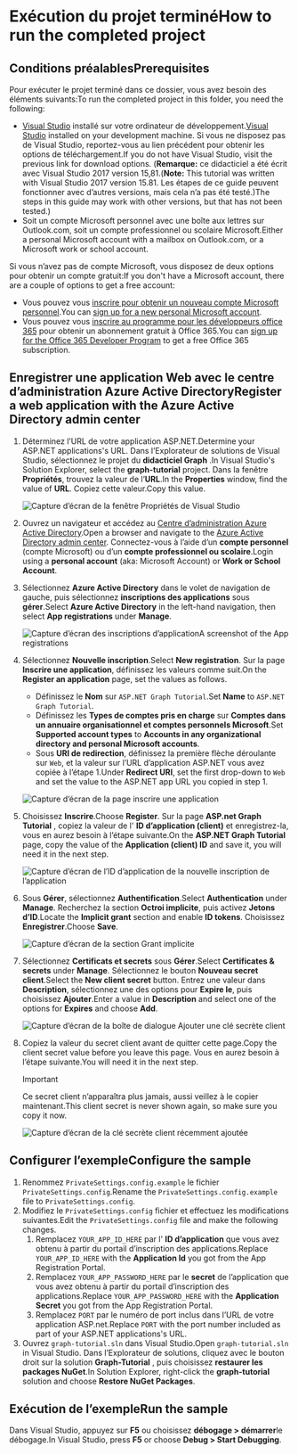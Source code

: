 # <a name="how-to-run-the-completed-project"></a><span data-ttu-id="a2993-101">Exécution du projet terminé</span><span class="sxs-lookup"><span data-stu-id="a2993-101">How to run the completed project</span></span>

## <a name="prerequisites"></a><span data-ttu-id="a2993-102">Conditions préalables</span><span class="sxs-lookup"><span data-stu-id="a2993-102">Prerequisites</span></span>

<span data-ttu-id="a2993-103">Pour exécuter le projet terminé dans ce dossier, vous avez besoin des éléments suivants:</span><span class="sxs-lookup"><span data-stu-id="a2993-103">To run the completed project in this folder, you need the following:</span></span>

- <span data-ttu-id="a2993-104">[Visual Studio](https://visualstudio.microsoft.com/vs/) installé sur votre ordinateur de développement.</span><span class="sxs-lookup"><span data-stu-id="a2993-104">[Visual Studio](https://visualstudio.microsoft.com/vs/) installed on your development machine.</span></span> <span data-ttu-id="a2993-105">Si vous ne disposez pas de Visual Studio, reportez-vous au lien précédent pour obtenir les options de téléchargement.</span><span class="sxs-lookup"><span data-stu-id="a2993-105">If you do not have Visual Studio, visit the previous link for download options.</span></span> <span data-ttu-id="a2993-106">(**Remarque:** ce didacticiel a été écrit avec Visual Studio 2017 version 15,81.</span><span class="sxs-lookup"><span data-stu-id="a2993-106">(**Note:** This tutorial was written with Visual Studio 2017 version 15.81.</span></span> <span data-ttu-id="a2993-107">Les étapes de ce guide peuvent fonctionner avec d’autres versions, mais cela n’a pas été testé.)</span><span class="sxs-lookup"><span data-stu-id="a2993-107">The steps in this guide may work with other versions, but that has not been tested.)</span></span>
- <span data-ttu-id="a2993-108">Soit un compte Microsoft personnel avec une boîte aux lettres sur Outlook.com, soit un compte professionnel ou scolaire Microsoft.</span><span class="sxs-lookup"><span data-stu-id="a2993-108">Either a personal Microsoft account with a mailbox on Outlook.com, or a Microsoft work or school account.</span></span>

<span data-ttu-id="a2993-109">Si vous n’avez pas de compte Microsoft, vous disposez de deux options pour obtenir un compte gratuit:</span><span class="sxs-lookup"><span data-stu-id="a2993-109">If you don't have a Microsoft account, there are a couple of options to get a free account:</span></span>

- <span data-ttu-id="a2993-110">Vous pouvez vous [inscrire pour obtenir un nouveau compte Microsoft personnel](https://signup.live.com/signup?wa=wsignin1.0&rpsnv=12&ct=1454618383&rver=6.4.6456.0&wp=MBI_SSL_SHARED&wreply=https://mail.live.com/default.aspx&id=64855&cbcxt=mai&bk=1454618383&uiflavor=web&uaid=b213a65b4fdc484382b6622b3ecaa547&mkt=E-US&lc=1033&lic=1).</span><span class="sxs-lookup"><span data-stu-id="a2993-110">You can [sign up for a new personal Microsoft account](https://signup.live.com/signup?wa=wsignin1.0&rpsnv=12&ct=1454618383&rver=6.4.6456.0&wp=MBI_SSL_SHARED&wreply=https://mail.live.com/default.aspx&id=64855&cbcxt=mai&bk=1454618383&uiflavor=web&uaid=b213a65b4fdc484382b6622b3ecaa547&mkt=E-US&lc=1033&lic=1).</span></span>
- <span data-ttu-id="a2993-111">Vous pouvez vous [inscrire au programme pour les développeurs office 365](https://developer.microsoft.com/office/dev-program) pour obtenir un abonnement gratuit à Office 365.</span><span class="sxs-lookup"><span data-stu-id="a2993-111">You can [sign up for the Office 365 Developer Program](https://developer.microsoft.com/office/dev-program) to get a free Office 365 subscription.</span></span>

## <a name="register-a-web-application-with-the-azure-active-directory-admin-center"></a><span data-ttu-id="a2993-112">Enregistrer une application Web avec le centre d’administration Azure Active Directory</span><span class="sxs-lookup"><span data-stu-id="a2993-112">Register a web application with the Azure Active Directory admin center</span></span>

1. <span data-ttu-id="a2993-113">Déterminez l’URL de votre application ASP.NET.</span><span class="sxs-lookup"><span data-stu-id="a2993-113">Determine your ASP.NET applications's URL.</span></span> <span data-ttu-id="a2993-114">Dans l’Explorateur de solutions de Visual Studio, sélectionnez le projet du **didacticiel Graph** .</span><span class="sxs-lookup"><span data-stu-id="a2993-114">In Visual Studio's Solution Explorer, select the **graph-tutorial** project.</span></span> <span data-ttu-id="a2993-115">Dans la fenêtre **Propriétés**, trouvez la valeur de l’**URL**.</span><span class="sxs-lookup"><span data-stu-id="a2993-115">In the **Properties** window, find the value of **URL**.</span></span> <span data-ttu-id="a2993-116">Copiez cette valeur.</span><span class="sxs-lookup"><span data-stu-id="a2993-116">Copy this value.</span></span>

    ![Capture d’écran de la fenêtre Propriétés de Visual Studio](/tutorial/images/vs-project-url.png)

1. <span data-ttu-id="a2993-118">Ouvrez un navigateur et accédez au [Centre d’administration Azure Active Directory](https://aad.portal.azure.com).</span><span class="sxs-lookup"><span data-stu-id="a2993-118">Open a browser and navigate to the [Azure Active Directory admin center](https://aad.portal.azure.com).</span></span> <span data-ttu-id="a2993-119">Connectez-vous à l’aide d’un **compte personnel** (compte Microsoft) ou d’un **compte professionnel ou scolaire**.</span><span class="sxs-lookup"><span data-stu-id="a2993-119">Login using a **personal account** (aka: Microsoft Account) or **Work or School Account**.</span></span>

1. <span data-ttu-id="a2993-120">Sélectionnez **Azure Active Directory** dans le volet de navigation de gauche, puis sélectionnez **inscriptions des applications** sous **gérer**.</span><span class="sxs-lookup"><span data-stu-id="a2993-120">Select **Azure Active Directory** in the left-hand navigation, then select **App registrations** under **Manage**.</span></span>

    ![<span data-ttu-id="a2993-121">Capture d’écran des inscriptions d’application</span><span class="sxs-lookup"><span data-stu-id="a2993-121">A screenshot of the App registrations</span></span> ](/tutorial/images/aad-portal-app-registrations.png)

1. <span data-ttu-id="a2993-122">Sélectionnez **Nouvelle inscription**.</span><span class="sxs-lookup"><span data-stu-id="a2993-122">Select **New registration**.</span></span> <span data-ttu-id="a2993-123">Sur la page **Inscrire une application**, définissez les valeurs comme suit.</span><span class="sxs-lookup"><span data-stu-id="a2993-123">On the **Register an application** page, set the values as follows.</span></span>

    - <span data-ttu-id="a2993-124">Définissez le **Nom** sur `ASP.NET Graph Tutorial`.</span><span class="sxs-lookup"><span data-stu-id="a2993-124">Set **Name** to `ASP.NET Graph Tutorial`.</span></span>
    - <span data-ttu-id="a2993-125">Définissez les **Types de comptes pris en charge** sur **Comptes dans un annuaire organisationnel et comptes personnels Microsoft**.</span><span class="sxs-lookup"><span data-stu-id="a2993-125">Set **Supported account types** to **Accounts in any organizational directory and personal Microsoft accounts**.</span></span>
    - <span data-ttu-id="a2993-126">Sous **URI de redirection**, définissez la première flèche déroulante sur `Web`, et la valeur sur l’URL d’application ASP.NET vous avez copiée à l’étape 1.</span><span class="sxs-lookup"><span data-stu-id="a2993-126">Under **Redirect URI**, set the first drop-down to `Web` and set the value to the ASP.NET app URL you copied in step 1.</span></span>

    ![Capture d’écran de la page inscrire une application](/tutorial/images/aad-register-an-app.png)

1. <span data-ttu-id="a2993-128">Choisissez **Inscrire**.</span><span class="sxs-lookup"><span data-stu-id="a2993-128">Choose **Register**.</span></span> <span data-ttu-id="a2993-129">Sur la page **ASP.net Graph Tutorial** , copiez la valeur de l' **ID d’application (client)** et enregistrez-la, vous en aurez besoin à l’étape suivante.</span><span class="sxs-lookup"><span data-stu-id="a2993-129">On the **ASP.NET Graph Tutorial** page, copy the value of the **Application (client) ID** and save it, you will need it in the next step.</span></span>

    ![Capture d’écran de l’ID d’application de la nouvelle inscription de l’application](/tutorial/images/aad-application-id.png)

1. <span data-ttu-id="a2993-131">Sous **Gérer**, sélectionnez **Authentification**.</span><span class="sxs-lookup"><span data-stu-id="a2993-131">Select **Authentication** under **Manage**.</span></span> <span data-ttu-id="a2993-132">Recherchez la section **Octroi implicite**, puis activez **Jetons d’ID**.</span><span class="sxs-lookup"><span data-stu-id="a2993-132">Locate the **Implicit grant** section and enable **ID tokens**.</span></span> <span data-ttu-id="a2993-133">Choisissez **Enregistrer**.</span><span class="sxs-lookup"><span data-stu-id="a2993-133">Choose **Save**.</span></span>

    ![Capture d’écran de la section Grant implicite](/tutorial/images/aad-implicit-grant.png)

1. <span data-ttu-id="a2993-135">Sélectionnez **Certificats et secrets** sous **Gérer**.</span><span class="sxs-lookup"><span data-stu-id="a2993-135">Select **Certificates & secrets** under **Manage**.</span></span> <span data-ttu-id="a2993-136">Sélectionnez le bouton **Nouveau secret client**.</span><span class="sxs-lookup"><span data-stu-id="a2993-136">Select the **New client secret** button.</span></span> <span data-ttu-id="a2993-137">Entrez une valeur dans **Description**, sélectionnez une des options pour **Expire le**, puis choisissez **Ajouter**.</span><span class="sxs-lookup"><span data-stu-id="a2993-137">Enter a value in **Description** and select one of the options for **Expires** and choose **Add**.</span></span>

    ![Capture d’écran de la boîte de dialogue Ajouter une clé secrète client](/tutorial/images/aad-new-client-secret.png)

1. <span data-ttu-id="a2993-139">Copiez la valeur du secret client avant de quitter cette page.</span><span class="sxs-lookup"><span data-stu-id="a2993-139">Copy the client secret value before you leave this page.</span></span> <span data-ttu-id="a2993-140">Vous en aurez besoin à l’étape suivante.</span><span class="sxs-lookup"><span data-stu-id="a2993-140">You will need it in the next step.</span></span>

    > [!IMPORTANT]
    > <span data-ttu-id="a2993-141">Ce secret client n’apparaîtra plus jamais, aussi veillez à le copier maintenant.</span><span class="sxs-lookup"><span data-stu-id="a2993-141">This client secret is never shown again, so make sure you copy it now.</span></span>

    ![Capture d’écran de la clé secrète client récemment ajoutée](/tutorial/images/aad-copy-client-secret.png)

## <a name="configure-the-sample"></a><span data-ttu-id="a2993-143">Configurer l’exemple</span><span class="sxs-lookup"><span data-stu-id="a2993-143">Configure the sample</span></span>

1. <span data-ttu-id="a2993-144">Renommez `PrivateSettings.config.example` le fichier `PrivateSettings.config`.</span><span class="sxs-lookup"><span data-stu-id="a2993-144">Rename the `PrivateSettings.config.example` file to `PrivateSettings.config`.</span></span>
1. <span data-ttu-id="a2993-145">Modifiez le `PrivateSettings.config` fichier et effectuez les modifications suivantes.</span><span class="sxs-lookup"><span data-stu-id="a2993-145">Edit the `PrivateSettings.config` file and make the following changes.</span></span>
    1. <span data-ttu-id="a2993-146">Remplacez `YOUR_APP_ID_HERE` par l' **ID d’application** que vous avez obtenu à partir du portail d’inscription des applications.</span><span class="sxs-lookup"><span data-stu-id="a2993-146">Replace `YOUR_APP_ID_HERE` with the **Application Id** you got from the App Registration Portal.</span></span>
    1. <span data-ttu-id="a2993-147">Remplacez `YOUR_APP_PASSWORD_HERE` par le **secret** de l’application que vous avez obtenu à partir du portail d’inscription des applications.</span><span class="sxs-lookup"><span data-stu-id="a2993-147">Replace `YOUR_APP_PASSWORD_HERE` with the **Application Secret** you got from the App Registration Portal.</span></span>
    1. <span data-ttu-id="a2993-148">Remplacez `PORT` par le numéro de port inclus dans l’URL de votre application ASP.net.</span><span class="sxs-lookup"><span data-stu-id="a2993-148">Replace `PORT` with the port number included as part of your ASP.NET applications's URL.</span></span>
1. <span data-ttu-id="a2993-149">Ouvrez `graph-tutorial.sln` dans Visual Studio.</span><span class="sxs-lookup"><span data-stu-id="a2993-149">Open `graph-tutorial.sln` in Visual Studio.</span></span> <span data-ttu-id="a2993-150">Dans l’Explorateur de solutions, cliquez avec le bouton droit sur la solution **Graph-Tutorial** , puis choisissez **restaurer les packages NuGet**.</span><span class="sxs-lookup"><span data-stu-id="a2993-150">In Solution Explorer, right-click the **graph-tutorial** solution and choose **Restore NuGet Packages**.</span></span>

## <a name="run-the-sample"></a><span data-ttu-id="a2993-151">Exécution de l’exemple</span><span class="sxs-lookup"><span data-stu-id="a2993-151">Run the sample</span></span>

<span data-ttu-id="a2993-152">Dans Visual Studio, appuyez sur **F5** ou choisissez **débogage > démarrer**le débogage.</span><span class="sxs-lookup"><span data-stu-id="a2993-152">In Visual Studio, press **F5** or choose **Debug > Start Debugging**.</span></span>